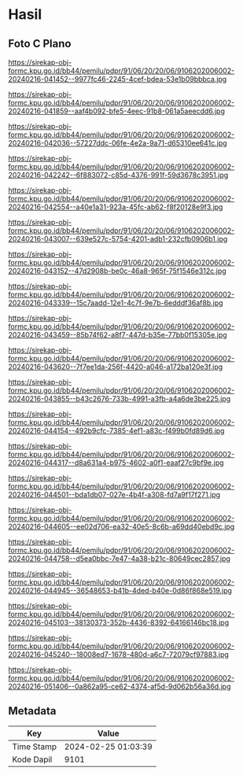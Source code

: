 # Hasil

## Foto C Plano

https://sirekap-obj-formc.kpu.go.id/bb44/pemilu/pdpr/91/06/20/20/06/9106202006002-20240216-041452--9977fc46-2245-4cef-bdea-53e1b09bbbca.jpg

https://sirekap-obj-formc.kpu.go.id/bb44/pemilu/pdpr/91/06/20/20/06/9106202006002-20240216-041859--aaf4b092-bfe5-4eec-91b8-061a5aeecdd6.jpg

https://sirekap-obj-formc.kpu.go.id/bb44/pemilu/pdpr/91/06/20/20/06/9106202006002-20240216-042036--57227ddc-06fe-4e2a-9a71-d65310ee641c.jpg

https://sirekap-obj-formc.kpu.go.id/bb44/pemilu/pdpr/91/06/20/20/06/9106202006002-20240216-042242--6f883072-c85d-4376-991f-59d3678c3951.jpg

https://sirekap-obj-formc.kpu.go.id/bb44/pemilu/pdpr/91/06/20/20/06/9106202006002-20240216-042554--a40e1a31-923a-45fc-ab62-f8f20128e9f3.jpg

https://sirekap-obj-formc.kpu.go.id/bb44/pemilu/pdpr/91/06/20/20/06/9106202006002-20240216-043007--639e527c-5754-4201-adb1-232cfb0906b1.jpg

https://sirekap-obj-formc.kpu.go.id/bb44/pemilu/pdpr/91/06/20/20/06/9106202006002-20240216-043152--47d2908b-be0c-46a8-965f-75f1546e312c.jpg

https://sirekap-obj-formc.kpu.go.id/bb44/pemilu/pdpr/91/06/20/20/06/9106202006002-20240216-043339--15c7aadd-12e1-4c7f-9e7b-6edddf36af8b.jpg

https://sirekap-obj-formc.kpu.go.id/bb44/pemilu/pdpr/91/06/20/20/06/9106202006002-20240216-043459--85b74f62-a8f7-447d-b35e-77bb0f15305e.jpg

https://sirekap-obj-formc.kpu.go.id/bb44/pemilu/pdpr/91/06/20/20/06/9106202006002-20240216-043620--7f7ee1da-256f-4420-a046-a172ba120e3f.jpg

https://sirekap-obj-formc.kpu.go.id/bb44/pemilu/pdpr/91/06/20/20/06/9106202006002-20240216-043855--b43c2676-733b-4991-a3fb-a4a6de3be225.jpg

https://sirekap-obj-formc.kpu.go.id/bb44/pemilu/pdpr/91/06/20/20/06/9106202006002-20240216-044154--492b9cfc-7385-4ef1-a83c-f499b0fd89d6.jpg

https://sirekap-obj-formc.kpu.go.id/bb44/pemilu/pdpr/91/06/20/20/06/9106202006002-20240216-044317--d8a631a4-b975-4602-a0f1-eaaf27c9bf9e.jpg

https://sirekap-obj-formc.kpu.go.id/bb44/pemilu/pdpr/91/06/20/20/06/9106202006002-20240216-044501--bda1db07-027e-4b4f-a308-fd7a9f17f271.jpg

https://sirekap-obj-formc.kpu.go.id/bb44/pemilu/pdpr/91/06/20/20/06/9106202006002-20240216-044605--ee02d706-ea32-40e5-8c6b-a69dd40ebd9c.jpg

https://sirekap-obj-formc.kpu.go.id/bb44/pemilu/pdpr/91/06/20/20/06/9106202006002-20240216-044758--d5ea0bbc-7e47-4a38-b21c-80649cec2857.jpg

https://sirekap-obj-formc.kpu.go.id/bb44/pemilu/pdpr/91/06/20/20/06/9106202006002-20240216-044945--36548653-b41b-4ded-b40e-0d86f868e519.jpg

https://sirekap-obj-formc.kpu.go.id/bb44/pemilu/pdpr/91/06/20/20/06/9106202006002-20240216-045103--38130373-352b-4436-8392-64166146bc18.jpg

https://sirekap-obj-formc.kpu.go.id/bb44/pemilu/pdpr/91/06/20/20/06/9106202006002-20240216-045240--18008ed7-1678-480d-a6c7-72079cf97883.jpg

https://sirekap-obj-formc.kpu.go.id/bb44/pemilu/pdpr/91/06/20/20/06/9106202006002-20240216-051406--0a862a95-ce62-4374-af5d-9d062b56a36d.jpg


## Metadata

| Key        | Value               |
| ---------- | ------------------- |
| Time Stamp | 2024-02-25 01:03:39 |
| Kode Dapil | 9101                |



